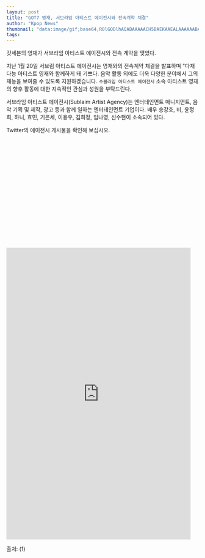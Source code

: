 ```yaml
---
layout: post
title: "GOT7 영재, 서브라임 아티스트 에이전시와 전속계약 체결"
author: "Kpop News"
thumbnail: "data:image/gif;base64,R0lGODlhAQABAAAAACH5BAEKAAEALAAAAAABAAEAAAICTAEAOw=="
tags: 
---
```



갓세븐의 영재가 서브라임 아티스트 에이전시와 전속 계약을 맺었다.

지난 1월 20일 서브림 아티스트 에이전시는 영재와의 전속계약 체결을 발표하며 "다재다능 아티스트 영재와 함께하게 돼 기쁘다. 음악 활동 외에도 더욱 다양한 분야에서 그의 재능을 보여줄 수 있도록 지원하겠습니다. `수블라임 아티스트 에이전시` 소속 아티스트 영재의 향후 활동에 대한 지속적인 관심과 성원을 부탁드린다.

서브라임 아티스트 에이전시(Sublaim Artist Agency)는 엔터테인먼트 매니지먼트, 음악 기획 및 제작, 광고 등과 함께 일하는 엔터테인먼트 기업이다. 배우 송강호, 비, 윤정희, 하니, 효민, 기은세, 이용우, 김희정, 임나영, 신수현이 소속되어 있다.

Twitter의 에이전시 게시물을 확인해 보십시오.


<div class="video_wrapper" style="padding-top: 56.25%;">
    <iframe id="twitter-widget-0" scrolling="no" frameborder="0" allowtransparency="true" allowfullscreen="true" class="" style="position: static; visibility: visible; width: 483px; height: 763px; display: block; flex-grow: 1;" title="Twitter Tweet" src="https://platform.twitter.com/embed/index.html?dnt=false&amp;embedId=twitter-widget-0&amp;frame=false&amp;hideCard=false&amp;hideThread=false&amp;id=1351814311832821760&amp;lang=en&amp;origin=https%3A%2F%2Fkpopchingu.com%2F2021%2F01%2F20%2Fgot7s-youngjae-signed-an-exclusive-contract-with-sublime-artist-agency%2F&amp;theme=light&amp;widgetsVersion=ed20a2b%3A1601588405575&amp;width=550px" data-tweet-id="1351814311832821760"></iframe>
</div>


출처: (1)
